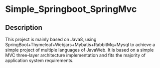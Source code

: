 # Simple_Springboot_SpringMvc
## Description
This project is mainly based on Java8, using SpringBoot+Thymeleaf+Webjars+Mybatis+RabbitMq+Mysql to achieve a simple project of multiple languages of JavaWeb. It is based on a simple MVC three-layer architecture implementation and fits the majority of application system requirements.